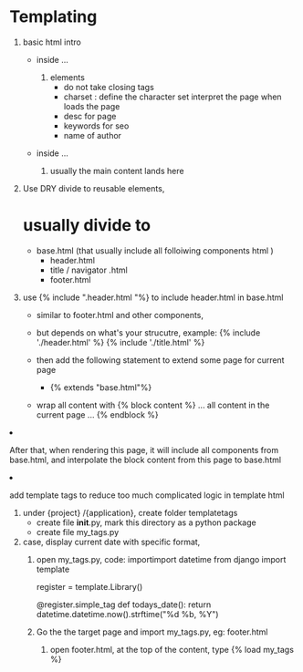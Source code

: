# Templating
1. basic html intro
    - inside <head>...</head>
        1. <meta> elements
            - do not take closing tags
            - charset : define the character set interpret the page when loads the page 
            - desc for page
            - keywords for seo
            - name of author

    - inside <body>...</body>
        1. usually the main content lands here

2. Use DRY divide to reusable elements, 
    # usually divide to
    - base.html (that usually include all folloiwing components html )
        - header.html
        - title / navigator .html
        - footer.html
    
3. use {% include ".header.html "%} to include header.html in base.html
    - similar to footer.html and other components,
    - but depends on what's your strucutre, example:
        {% include './header.html' %}
        {% include './title.html' %}

        <div class="main>
            {% include './title.html' %}
            {% block content %} content will not render here {% endblock %}
            {% include './OTHER_CONTENT.html'%}
        </div>

        {% include './footer.html' %}

4. So for the real individual content pages, we can remove all duplciate components
    - There are few steps to do it:
        1. then add the following statement to extend some page for current page
            - {% extends "base.html"%}
        
        2. wrap all content with
            {% block content %} 
                ...
                all content in the current page
                ...
            {% endblock %}

    - After that, when rendering this page, it will include all components from base.html, and
        interpolate the block content from this page to base.html 

5. add template tags to reduce too much complicated logic in template html
    1. under {project} /{application}, create folder templatetags
        - create file __init__.py, mark this directory as a python package
        - create file my_tags.py
    2. case, display current date with specific format,
        1. open my_tags.py, code:
            importimport datetime
            from django import template

            register = template.Library()

            @register.simple_tag
            def todays_date():
                return datetime.datetime.now().strftime("%d %b, %Y")
        
        2. Go the the target page and import my_tags.py, eg: footer.html
            1.  open footer.html, at the top of the content, type
                {% load my_tags %}
            